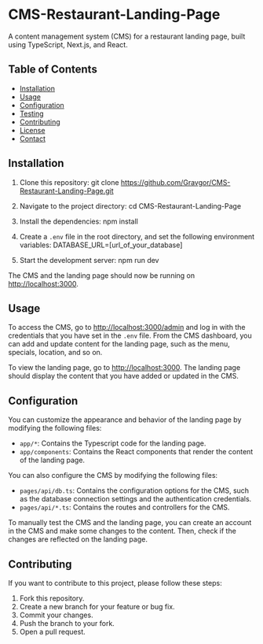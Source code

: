 # CMS-Restaurant-Landing-Page

A content management system (CMS) for a restaurant landing page, built using TypeScript, Next.js, and React.

## Table of Contents

- [Installation](#installation)
- [Usage](#usage)
- [Configuration](#configuration)
- [Testing](#testing)
- [Contributing](#contributing)
- [License](#license)
- [Contact](#contact)

## Installation

1. Clone this repository: git clone https://github.com/Gravgor/CMS-Restaurant-Landing-Page.git

2. Navigate to the project directory: cd CMS-Restaurant-Landing-Page

3. Install the dependencies: npm install

4. Create a `.env` file in the root directory, and set the following environment variables: DATABASE_URL=[url_of_your_database]

5. Start the development server: npm run dev

The CMS and the landing page should now be running on [http://localhost:3000](http://localhost:3000).

## Usage

To access the CMS, go to [http://localhost:3000/admin](http://localhost:3000/admin) and log in with the credentials that you have set in the `.env` file. From the CMS dashboard, you can add and update content for the landing page, such as the menu, specials, location, and so on.

To view the landing page, go to [http://localhost:3000](http://localhost:3000). The landing page should display the content that you have added or updated in the CMS.

## Configuration

You can customize the appearance and behavior of the landing page by modifying the following files:

- `app/*`: Contains the Typescript code for the landing page.
- `app/components`: Contains the React components that render the content of the landing page.

You can also configure the CMS by modifying the following files:

- `pages/api/db.ts`: Contains the configuration options for the CMS, such as the database connection settings and the authentication credentials.
- `pages/api/*.ts`: Contains the routes and controllers for the CMS.


To manually test the CMS and the landing page, you can create an account in the CMS and make some changes to the content. Then, check if the changes are reflected on the landing page.

## Contributing

If you want to contribute to this project, please follow these steps:

1. Fork this repository.
2. Create a new branch for your feature or bug fix.
3. Commit your changes.
4. Push the branch to your fork.
5. Open a pull request.


